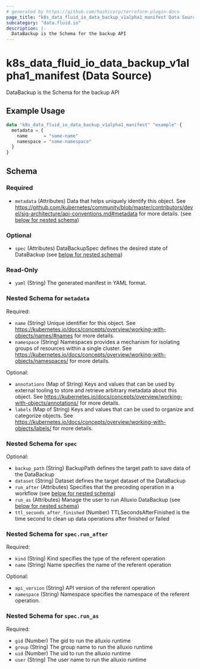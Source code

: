 ```yaml
---
# generated by https://github.com/hashicorp/terraform-plugin-docs
page_title: "k8s_data_fluid_io_data_backup_v1alpha1_manifest Data Source - terraform-provider-k8s"
subcategory: "data.fluid.io"
description: |-
  DataBackup is the Schema for the backup API
---
```


# k8s_data_fluid_io_data_backup_v1alpha1_manifest (Data Source)

DataBackup is the Schema for the backup API

## Example Usage

```terraform
data "k8s_data_fluid_io_data_backup_v1alpha1_manifest" "example" {
  metadata = {
    name      = "some-name"
    namespace = "some-namespace"
  }
}
```

<!-- schema generated by tfplugindocs -->
## Schema

### Required

- `metadata` (Attributes) Data that helps uniquely identify this object. See https://github.com/kubernetes/community/blob/master/contributors/devel/sig-architecture/api-conventions.md#metadata for more details. (see [below for nested schema](#nestedatt--metadata))

### Optional

- `spec` (Attributes) DataBackupSpec defines the desired state of DataBackup (see [below for nested schema](#nestedatt--spec))

### Read-Only

- `yaml` (String) The generated manifest in YAML format.

<a id="nestedatt--metadata"></a>
### Nested Schema for `metadata`

Required:

- `name` (String) Unique identifier for this object. See https://kubernetes.io/docs/concepts/overview/working-with-objects/names/#names for more details.
- `namespace` (String) Namespaces provides a mechanism for isolating groups of resources within a single cluster. See https://kubernetes.io/docs/concepts/overview/working-with-objects/namespaces/ for more details.

Optional:

- `annotations` (Map of String) Keys and values that can be used by external tooling to store and retrieve arbitrary metadata about this object. See https://kubernetes.io/docs/concepts/overview/working-with-objects/annotations/ for more details.
- `labels` (Map of String) Keys and values that can be used to organize and categorize objects. See https://kubernetes.io/docs/concepts/overview/working-with-objects/labels/ for more details.


<a id="nestedatt--spec"></a>
### Nested Schema for `spec`

Optional:

- `backup_path` (String) BackupPath defines the target path to save data of the DataBackup
- `dataset` (String) Dataset defines the target dataset of the DataBackup
- `run_after` (Attributes) Specifies that the preceding operation in a workflow (see [below for nested schema](#nestedatt--spec--run_after))
- `run_as` (Attributes) Manage the user to run Alluxio DataBackup (see [below for nested schema](#nestedatt--spec--run_as))
- `ttl_seconds_after_finished` (Number) TTLSecondsAfterFinished is the time second to clean up data operations after finished or failed

<a id="nestedatt--spec--run_after"></a>
### Nested Schema for `spec.run_after`

Required:

- `kind` (String) Kind specifies the type of the referent operation
- `name` (String) Name specifies the name of the referent operation

Optional:

- `api_version` (String) API version of the referent operation
- `namespace` (String) Namespace specifies the namespace of the referent operation.


<a id="nestedatt--spec--run_as"></a>
### Nested Schema for `spec.run_as`

Required:

- `gid` (Number) The gid to run the alluxio runtime
- `group` (String) The group name to run the alluxio runtime
- `uid` (Number) The uid to run the alluxio runtime
- `user` (String) The user name to run the alluxio runtime
